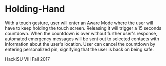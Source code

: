 # Holding-Hand
With a touch gesture, user will enter an Aware Mode where the user will have to keep holding the touch screen. Releasing it will trigger a 15 seconds countdown. When the countdown is over without further user's response, automated emergency messages will be sent out to selected contacts with information about the user's location. User can cancel the countdown by entering personalized pin, signifying that the user is back on being safe.

HackISU VIII Fall 2017
